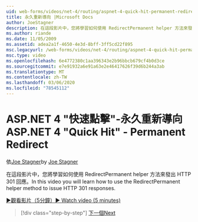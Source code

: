 ```yaml
---
uid: web-forms/videos/net-4/routing/aspnet-4-quick-hit-permanent-redirect
title: 永久重新導向 |Microsoft Docs
author: JoeStagner
description: 在這段影片中，您將學習如何使用 RedirectPermanent helper 方法來發出 HTTP 301 回應。
ms.author: riande
ms.date: 11/05/2009
ms.assetid: adea2a1f-4650-4e3d-8bff-3ff5cd22f895
msc.legacyurl: /web-forms/videos/net-4/routing/aspnet-4-quick-hit-permanent-redirect
msc.type: video
ms.openlocfilehash: 6e4772380c1aa396343e2b96bbcb679cf4b0d3ce
ms.sourcegitcommit: e7e91932a6e91a63e2e46417626f39d6b244a3ab
ms.translationtype: MT
ms.contentlocale: zh-TW
ms.lasthandoff: 03/06/2020
ms.locfileid: "78545112"
---
```

# <a name="aspnet-4-quick-hit---permanent-redirect"></a><span data-ttu-id="4bf95-103">ASP.NET 4 "快速點擊"-永久重新導向</span><span class="sxs-lookup"><span data-stu-id="4bf95-103">ASP.NET 4 "Quick Hit" - Permanent Redirect</span></span>

<span data-ttu-id="4bf95-104">依[Joe Stagner](https://github.com/JoeStagner)</span><span class="sxs-lookup"><span data-stu-id="4bf95-104">by [Joe Stagner](https://github.com/JoeStagner)</span></span>

<span data-ttu-id="4bf95-105">在這段影片中，您將學習如何使用 RedirectPermanent helper 方法來發出 HTTP 301 回應。</span><span class="sxs-lookup"><span data-stu-id="4bf95-105">In this video you will learn how to use the RedirectPermanent helper method to issue HTTP 301 responses.</span></span> 

[<span data-ttu-id="4bf95-106">&#9654;觀看影片（5分鐘）</span><span class="sxs-lookup"><span data-stu-id="4bf95-106">&#9654; Watch video (5 minutes)</span></span>](https://channel9.msdn.com/Blogs/ASP-NET-Site-Videos/aspnet-4-quick-hit-permanent-redirect)

> [!div class="step-by-step"]
> [<span data-ttu-id="4bf95-107">下一個</span><span class="sxs-lookup"><span data-stu-id="4bf95-107">Next</span></span>](aspnet-4-quick-hit-imperative-webforms-routing.md)
